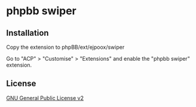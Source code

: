 # phpbb swiper

## Installation

Copy the extension to phpBB/ext/ejpoox/swiper

Go to "ACP" > "Customise" > "Extensions" and enable the "phpbb swiper" extension.

## License

[GNU General Public License v2](license.txt)
